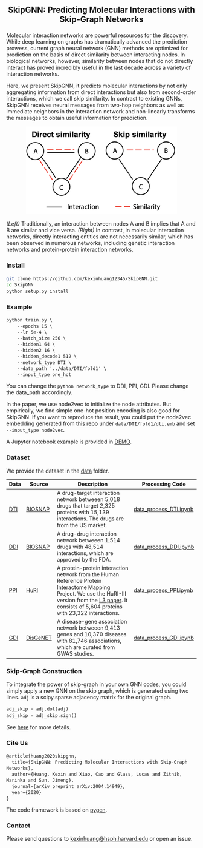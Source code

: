 <h2 align="center">
<p> SkipGNN: Predicting Molecular Interactions with Skip-Graph Networks</h2>

Molecular interaction networks are powerful resources for the discovery. While deep learning on graphs has dramatically advanced the prediction prowess, current graph neural network (GNN) methods are optimized for prediction on the basis of direct similarity between interacting nodes. In biological networks, however, similarity between nodes that do not directly interact has proved incredibly useful in the last decade across a variety of interaction networks.

Here, we present SkipGNN, it predicts molecular interactions by not only aggregating information from direct interactions but also from second-order interactions, which we call skip similarity. In contrast to existing GNNs, SkipGNN receives neural messages from two-hop neighbors as well as immediate neighbors in the interaction network and non-linearly transforms the messages to obtain useful information for prediction. 


<p align="center"><img src="fig1.png" alt="fig1" width="400px" /></p>

*(Left)* Traditionally, an interaction between nodes A and B implies that A and B are similar and vice versa. *(Right)* In contrast, in molecular interaction networks, directly interacting entities are not necessarily similar, which has been observed in numerous networks, including genetic interaction networks and protein-protein interaction networks.


### Install

```bash
git clone https://github.com/kexinhuang12345/SkipGNN.git
cd SkipGNN
python setup.py install
```

### Example

```
python train.py \
    --epochs 15 \
    --lr 5e-4 \
    --batch_size 256 \
    --hidden1 64 \
    --hidden2 16 \
    --hidden_decode1 512 \
    --network_type DTI \
    --data_path '../data/DTI/fold1' \
    --input_type one_hot
```

You can change the ```python network_type``` to DDI, PPI, GDI. Please change the data_path accordingly.

In the paper, we use node2vec to initialize the node attributes. But empirically, we find simple one-hot position encoding is also good for SkipGNN. If you want to reproduce the result, you could put the node2vec embedding generated from [this repo](https://github.com/aditya-grover/node2vec) under ```data/DTI/fold1/dti.emb```  and set ```--input_type node2vec```.

A Jupyter notebook example is provided in [DEMO](Example_Trian.ipynb).


### Dataset

We provide the dataset in the [data](data/) folder. 

| Data  | Source | Description | Processing Code |
|-------|----------|----------|----------|
| [DTI](data/DTI/) | [BIOSNAP](http://snap.stanford.edu/biodata/datasets/10002/10002-ChG-Miner.html)| A drug-target interaction network betweeen 5,018 drugs that target 2,325 proteins with 15,139 interactions. The drugs are from the US market.| [data_process_DTI.ipynb](data/data_process_DTI.ipynb)| 
| [DDI](data/DDI/) | [BIOSNAP](http://snap.stanford.edu/biodata/datasets/10001/10001-ChCh-Miner.html)| A drug-drug interaction network betweeen 1,514 drugs with 48,514 interactions, which are approved by the FDA.| [data_process_DDI.ipynb](data/data_process_DDI.ipynb)| 
| [PPI](data/PPI/) | [HuRI](http://www.interactome-atlas.org)| A protein-protein interaction network from the Human Reference Protein Interactome Mapping Project. We use the HuRI-III version from the [L3 paper](https://zenodo.org/record/2008592#.XrYUlpNKjOR). It consists of 5,604 proteins with 23,322 interactions. | [data_process_PPI.ipynb](data/data_process_PPI.ipynb)| 
| [GDI](data/GDI/) | [DisGeNET](https://www.disgenet.org)| A disease-gene association network betweeen 9,413 genes and 10,370 diseases with 81,746 associations, which are curated from GWAS studies.| [data_process_GDI.ipynb](data/data_process_GDI.ipynb)| 


### Skip-Graph Construction
To integrate the power of skip-graph in your own GNN codes, you could simply apply a new GNN on the skip graph, which is generated using two lines. ```adj``` is a scipy.sparse adjacency matrix for the original graph.

```python 
adj_skip = adj.dot(adj)
adj_skip = adj_skip.sign()
```

See [here](SkipGNN/utils.py) for more details.


### Cite Us

```
@article{huang2020skipgnn,
  title={SkipGNN: Predicting Molecular Interactions with Skip-Graph Networks},
  author={Huang, Kexin and Xiao, Cao and Glass, Lucas and Zitnik, Marinka and Sun, Jimeng},
  journal={arXiv preprint arXiv:2004.14949},
  year={2020}
}
```

The code framework is based on [pygcn](https://github.com/tkipf/pygcn).

### Contact

Please send questions to [kexinhuang@hsph.harvard.edu](kexinhuang@hsph.harvard.edu) or open an issue.
